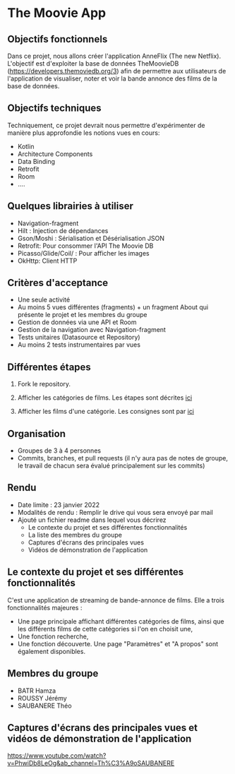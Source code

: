 # The Moovie App

## Objectifs fonctionnels  
Dans ce projet, nous allons créer l'application AnneFlix (The new Netflix). L'objectif est d'exploiter la base de données TheMoovieDB (https://developers.themoviedb.org/3) afin de permettre aux utilisateurs de l'application de visualiser, noter et voir la bande annonce des films de la base de données. 

## Objectifs techniques 
Techniquement, ce projet devrait nous permettre d'expérimenter de manière plus approfondie les notions vues en cours: 
- Kotlin
- Architecture Components 
- Data Binding
- Retrofit 
- Room 
- .... 

## Quelques librairies à utiliser 
- Navigation-fragment 
- Hilt : Injection de dépendances 
- Gson/Moshi : Sérialisation et Désérialisation JSON 
- Retrofit: Pour consommer l'API The Moovie DB
- Picasso/Glide/Coil/ : Pour afficher les images 
- OkHttp: Client HTTP

## Critères d'acceptance
- Une seule activité
- Au moins 5 vues différentes (fragments) + un fragment About qui présente le projet et les membres du groupe
- Gestion de données via une API et Room
- Gestion de la navigation avec Navigation-fragment
- Tests unitaires (Datasource et Repository)
- Au moins 2 tests instrumentaires par vues


## Différentes étapes 
1. Fork le repository.  

2. Afficher les catégories de films. Les étapes sont décrites [ici](https://github.com/eamosse/the-movie-app/blob/master/home_tuto.md)

3. Afficher les films d'une catégorie. Les consignes sont par [ici](https://github.com/eamosse/the-movie-app/blob/master/movie_list.md)

## Organisation
- Groupes de 3 à 4 personnes
- Commits, branches, et pull requests (il n'y aura pas de notes de groupe, le travail de chacun sera évalué principalement sur les commits) 

## Rendu
- Date limite : 23 janvier 2022
- Modalités de rendu : Remplir le drive qui vous sera envoyé par mail
- Ajouté un fichier readme dans lequel vous décrirez 
    - Le contexte du projet et ses différentes fonctionnalités
    - La liste des membres du groupe
    - Captures d'écrans des principales vues 
    - Vidéos de démonstration de l'application 

## Le contexte du projet et ses différentes fonctionnalités
C'est une application de streaming de bande-annonce de films. Elle a trois fonctionnalités majeures :
- Une page principale affichant différentes catégories de films, ainsi que les différents films de cette catégories si l'on en choisit une,
- Une fonction recherche,
- Une fonction découverte.
Une page "Paramètres" et "A propos" sont également disponibles.

## Membres du groupe
- BATR Hamza
- ROUSSY Jérémy
- SAUBANERE Théo

## Captures d'écrans des principales vues et vidéos de démonstration de l'application
https://www.youtube.com/watch?v=PhwiDb8LeOg&ab_channel=Th%C3%A9oSAUBANERE